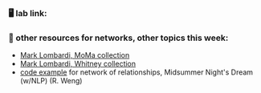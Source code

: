 ### 🖥️ lab link:


### 🤖 other resources for networks, other topics this week:
- [Mark Lombardi, MoMa collection](https://www.moma.org/artists/22980)
- [Mark Lombardi, Whitney collection](https://whitney.org/artists/7340)
- [code example](https://github.com/rweng18/midsummer_network) for network of relationships, Midsummer Night's Dream (w/NLP) (R. Weng)
